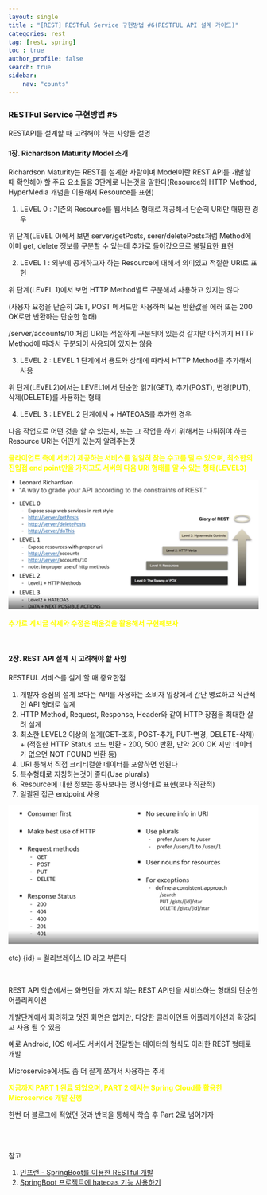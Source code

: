 ```yaml
---
layout: single
title : "[REST] RESTful Service 구현방법 #6(RESTFUL API 설계 가이드)"
categories: rest
tag: [rest, spring]
toc : true
author_profile: false
search: true
sidebar:
    nav: "counts"
---
```

 
###  RESTFul Service 구현방법 #5
RESTAPI를 설계할 때 고려해야 하는 사항들 설명

#### 1장. Richardson Maturity Model 소개

Richardson Maturity는 REST를 설계한 사람이며 Model이란 REST API를 개발할 때 확인해야 할 주요 요소들을 3단계로 나눈것을 말한다(Resource와 HTTP Method, HyperMedia 개념을 이용해서 Resource를 표현)

1. LEVEL 0 : 기존의 Resource를 웹서비스 형태로 제공해서 단순히 URI만 매핑한 경우

위 단계(LEVEL 0)에서 보면 server/getPosts, serer/deletePosts처럼 Method에 이미 get, delete 정보를 구분할 수 있는데 추가로 들어갔으므로 불필요한 표현

2. LEVEL 1 : 외부에 공개하고자 하는 Resource에 대해서 의미있고 적절한 URI로 표현

위 단계(LEVEL 1)에서 보면 HTTP Method별로 구분해서 사용하고 있지는 않다

(사용자 요청을 단순히 GET, POST 메서드만 사용하며 모든 반환값을 에러 또는 200 OK로만 반환하는 단순한 형태)

/server/accounts/10 처럼 URI는 적절하게 구분되어 있는것 같지만 아직까지 HTTP Method에 따라서 구분되어 사용되어 있지는 않음

3. LEVEL 2 : LEVEL 1 단계에서 용도와 상태에 따라서 HTTP Method를 추가해서 사용

위 단계(LEVEL2)에서는 LEVEL1에서 단순한 읽기(GET), 추가(POST), 변경(PUT), 삭제(DELETE)를 사용하는 형태

4. LEVEL 3 : LEVEL 2 단계에서 + HATEOAS를 추가한 경우

다음 작업으로 어떤 것을 할 수 있는지, 또는 그 작업을 하기 위해서는 다뤄줘야 하는 Resource URI는 어떤게 있는지 알려주는것

<b style="color:yellow">클라이언트 측에 서버가 제공하는 서비스를 일일히 찾는 수고를 덜 수 있으며, 최소한의 진입접 end point만을 가지고도 서버의 다음 URI 형태를 알 수 있는 형태(LEVEL3)</b>




![img2](../../../images/posts/java/rest/chapter06/1.png)


<b style="color:yellow">추가로 게시글 삭제와 수정은 배운것을 활용해서 구현해보자</b>

<br>

#### 2장. REST API 설계 시 고려해야 할 사항

RESTFUL 서비스를 설계 할 때 중요한점 

1. 개발자 중심의 설계 보다는 API를 사용하는 소비자 입장에서 간단 명료하고 직관적인 API 형태로 설계
2. HTTP Method, Request, Response, Header와 같이 HTTP 장점을 최대한 살려 설계
3. 최소한 LEVEL2 이상의 설계(GET-조회, POST-추가, PUT-변경, DELETE-삭제) + (적절한 HTTP Status 코드 반환 - 200, 500 반환, 만약 200 OK 지만 데이터가 없으면 NOT FOUND 반환 등)
4. URI 통해서 직접 크리티컬한 데이터를 포함하면 안된다 
5. 복수형태로 지칭하는것이 좋다(Use plurals)
6. Resource에 대한 정보는 동사보다는 명사형태로 표현(보다 직관적)
7. 일괄된 접근 endpoint 사용
  

![img2](../../../images/posts/java/rest/chapter06/2.png)

etc) {id} = 컬리브레이스 ID 라고 부른다

<br>

REST API 학습에서는 화면단을 가지지 않는 REST API만을 서비스하는 형태의 단순한 어플리케이션

개발단계에서 화려하고 멋진 화면은 없지만, 다양한 클라이언트 어플리케이션과 확장되고 사용 될 수 있음

예로 Android, IOS 에서도 서버에서 전달받는 데이터의 형식도 이러한 REST 형태로 개발

Microservice에서도 좀 더 잘게 쪼개서 사용하는 추세

<b style="color:yellow">지금까지 PART 1 완료 되었으며, PART 2 에서는 Spring Cloud를 활용한 Microservice 개발 진행</b>

한번 더 블로그에 적었던 것과 반복을 통해서 학습 후 Part 2로 넘어가자



<br>
<br>





참고  
 1. [인프런 - SpringBoot를 이용한 RESTful 개발](https://www.inflearn.com/course/spring-boot-restful-web-services/dashboard)
 2. [SpringBoot 프로젝트에 hateoas 기능 사용하기](https://mamm.tistory.com/entry/SpringBoot-%ED%94%84%EB%A1%9C%EC%A0%9D%ED%8A%B8%EC%97%90-hateoas-%EA%B8%B0%EB%8A%A5-%EC%82%AC%EC%9A%A9%ED%95%98%EA%B8%B0)